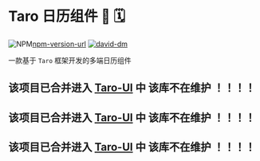 # Taro 日历组件  🎉  🗓

![NPM][npm-version-image][npm-version-url] [![david-dm][david-dm-image]][david-dm-url]

一款基于 `Taro` 框架开发的多端日历组件

## __该项目已合并进入 [Taro-UI](https://github.com/NervJS/taro-ui) 中 该库不在维护 ！！！！__
## __该项目已合并进入 [Taro-UI](https://github.com/NervJS/taro-ui) 中 该库不在维护 ！！！！__
## __该项目已合并进入 [Taro-UI](https://github.com/NervJS/taro-ui) 中 该库不在维护 ！！！！__

[npm-version-image]: https://img.shields.io/npm/v/taro-calendar.svg?style=flat-square
[npm-version-url]: https://www.npmjs.com/package/taro-calendar
[david-dm-image]: https://david-dm.org/NervJS/taro-calendar.svg?style=flat-square
[david-dm-url]: https://david-dm.org/NervJS/taro-calendar
